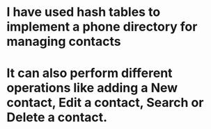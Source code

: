# I have used hash tables to implement a phone directory for managing contacts
# It can also perform different operations like adding a New contact, Edit a contact, Search or Delete a contact. 
